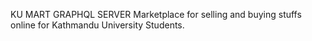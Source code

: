 KU MART GRAPHQL SERVER
Marketplace for selling and buying stuffs online for Kathmandu University Students.
